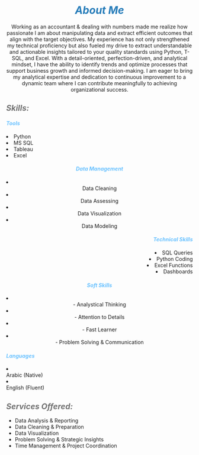 # ***<center><span style="color:#267CB9"> About Me </span></center>***

<center> Working as an accountant & dealing with numbers made me realize how passionate I am about manipulating data and extract efficient outcomes that align with the target objectives.
My experience has not only strengthened my technical proficiency but also fueled my drive to extract understandable and actionable insights tailored to your quality standards using Python, T-SQL, and Excel. With a detail-oriented, perfection-driven, and analytical mindset, I have the ability to identify trends and optimize processes that support business growth and informed decision-making.
I am eager to bring my analytical expertise and dedication to continuous improvement to a dynamic team where I can contribute meaningfully to achieving organizational success.</center>



## ***<span style="color:#727272"> Skills: </span>***
<h4><em><span style="color:#6bc2ff"> Tools </span></em></h4>
<li> Python </li>
<li> MS SQL </li>
<li> Tableau </li>
<li> Excel </li>

<h4><em><center><span style="color:#6bc2ff"> Data Management </span></center></em></h4>
<li><center>Data Cleaning </center></li>
<li><center>Data Assessing </center></li>
<li><center>Data Visualization </center></li>
<li><center>Data Modeling </center></li>

<div align="right">
<h4><em><span style="color:#6bc2ff">  Technical Skills </span></em></h4>
<li>SQL Queries </li>
<li> Python Coding </li>
<li> Excel Functions </li>
<li> Dashboards </li>
</div>

<h4><em><center><span style="color:#6bc2ff"> Soft Skills </span></center></em></h4>
<li><center> - Analystical Thinking </center></li>
<li><center> - Attention to Details </center></li>
<li><center> - Fast Learner </center></li>
<li><center> - Problem Solving & Communication </center></li>

<h4><em><span style="color:#6bc2ff"> Languages </span></em></h4>
<li><div align="left"> Arabic (Native) </div></li>
<li><div align="left"> English (Fluent) </div></li>


## ***<span style="color:#727272"> Services Offered: </span>***
- Data Analysis & Reporting
- Data Cleaning & Preparation
- Data Visualization
- Problem Solving & Strategic Insights
- Time Management & Project Coordination
  

